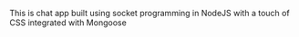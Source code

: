 This is chat app built using socket programming in NodeJS with a touch of CSS integrated with Mongoose
